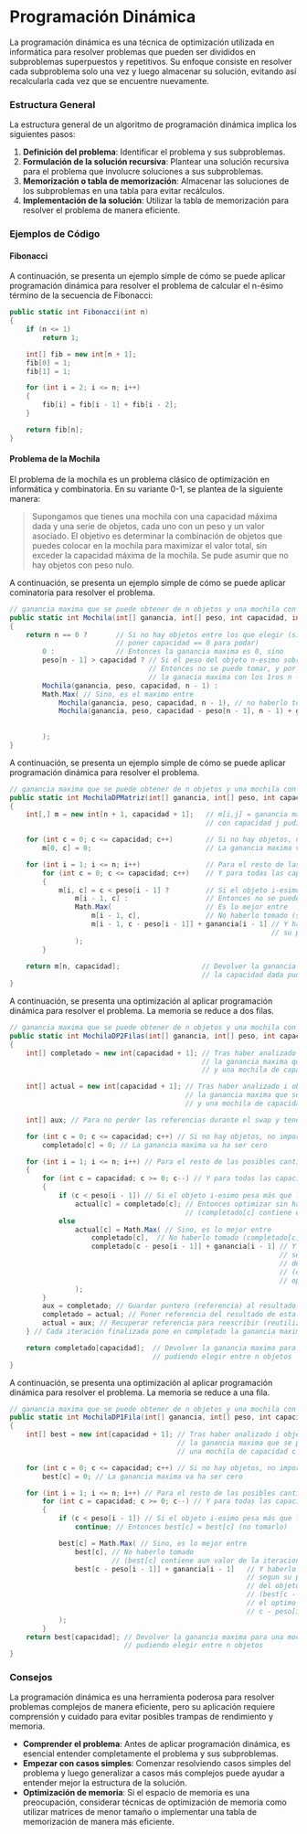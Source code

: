 # Programación Dinámica

La programación dinámica es una técnica de optimización utilizada en informática para resolver problemas que pueden ser divididos en subproblemas superpuestos y repetitivos. Su enfoque consiste en resolver cada subproblema solo una vez y luego almacenar su solución, evitando así recalcularla cada vez que se encuentre nuevamente.

### Estructura General

La estructura general de un algoritmo de programación dinámica implica los siguientes pasos:

1. **Definición del problema**: Identificar el problema y sus subproblemas.
2. **Formulación de la solución recursiva**: Plantear una solución recursiva para el problema que involucre soluciones a sus subproblemas.
3. **Memorización o tabla de memorización**: Almacenar las soluciones de los subproblemas en una tabla para evitar recálculos.
4. **Implementación de la solución**: Utilizar la tabla de memorización para resolver el problema de manera eficiente.

### Ejemplos de Código

#### Fibonacci

A continuación, se presenta un ejemplo simple de cómo se puede aplicar programación dinámica para resolver el problema de calcular el n-ésimo término de la secuencia de Fibonacci:

```csharp
public static int Fibonacci(int n)
{
    if (n <= 1)
        return 1;

    int[] fib = new int[n + 1];
    fib[0] = 1;
    fib[1] = 1;

    for (int i = 2; i <= n; i++)
    {
        fib[i] = fib[i - 1] + fib[i - 2];
    }

    return fib[n];
}
```

#### Problema de la Mochila

El problema de la mochila es un problema clásico de optimización en informática y combinatoria.
En su variante 0-1, se plantea de la siguiente manera:

> Supongamos que tienes una mochila con una capacidad máxima dada y una serie de objetos, cada uno con un peso y un valor asociado.
> El objetivo es determinar la combinación de objetos que puedes colocar en la mochila para maximizar el valor total,
> sin exceder la capacidad máxima de la mochila.
> Se pude asumir que no hay objetos con peso nulo.

A continuación, se presenta un ejemplo simple de cómo se puede aplicar cominatoria para resolver el problema.

```csharp
// ganancia maxima que se puede obtener de n objetos y una mochila con cierta capacidad sin repetir objetos
public static int Mochila(int[] ganancia, int[] peso, int capacidad, int n)
{
    return n == 0 ?       // Si no hay objetos entre los que elegir (si no pueden haber objetos de peso 0
                          // poner capacidad == 0 para podar)
        0 :               // Entonces la ganancia maxima es 0, sino
        peso[n - 1] > capacidad ? // Si el peso del objeto n-esimo sobrepasa la capacidad de la mochila
                                  // Entonces no se puede tomar, y por tanto es
                                  // la ganacia maxima con los 1ros n - 1 objetos
        Mochila(ganancia, peso, capacidad, n - 1) :
        Math.Max( // Sino, es el maximo entre
            Mochila(ganancia, peso, capacidad, n - 1), // no haberlo tomado y
            Mochila(ganancia, peso, capacidad - peso[n - 1], n - 1) + ganancia[n - 1] // Tomarlo más maximizar
                                                                                      // una mochila con capacidad
                                                                                      // y objetos restantes
        );
}
```

A continuación, se presenta un ejemplo simple de cómo se puede aplicar programación dinámica para resolver el problema.

```csharp
// ganancia maxima que se puede obtener de n objetos y una mochila con cierta capacidad sin repetir objetos
public static int MochilaDPMatriz(int[] ganancia, int[] peso, int capacidad, int n)
{
    int[,] m = new int[n + 1, capacidad + 1];   // m[i,j] = ganancia maxima para una mochila
                                                // con capacidad j pudiendo elegir entre i objetos

    for (int c = 0; c <= capacidad; c++)        // Si no hay objetos, no importa la capacidad de la mochila
        m[0, c] = 0;                            // La ganancia maxima va ha ser cero

    for (int i = 1; i <= n; i++)                // Para el resto de las posibles cantidades de objetos
        for (int c = 0; c <= capacidad; c++)    // Y para todas las capacidades
        {
            m[i, c] = c < peso[i - 1] ?         // Si el objeto i-esimo pesa más que la capacidad actual
                m[i - 1, c] :                   // Entonces no se puede tomar, sino
                Math.Max(                       // Es lo mejor entre
                    m[i - 1, c],                // No haberlo tomado (se mantiene la misma capacidad)
                    m[i - 1, c - peso[i - 1]] + ganancia[i - 1] // Y haberlo tomado (la capacidad se reduce según
                                                                // su peso y ganancia aumenta según la del objeto)
                );
        }
        
    return m[n, capacidad];                    // Devolver la ganancia maxima para una mochila con
                                               // la capacidad dada pudiendo elegir entre n objetos
}
```

A continuación, se presenta una optimización al aplicar programación dinámica para resolver el problema.
La memoria se reduce a dos filas.

```csharp
// ganancia maxima que se puede obtener de n objetos y una mochila con cierta capacidad sin repetir objetos
public static int MochilaDP2Filas(int[] ganancia, int[] peso, int capacidad, int n)
{
    int[] completado = new int[capacidad + 1]; // Tras haber analizado i objetos completado[c] contiene
                                               // la ganancia maxima que se puede obtener con i objetos
                                               // y una mochila de capacidad c sin repetir objetos

    int[] actual = new int[capacidad + 1]; // Tras haber analizado i objetos actual[c] contiene
                                           // la ganancia maxima que se puede obtener con i - 1 objetos
                                           // y una mochila de capacidad c sin repetir objetos

    int[] aux; // Para no perder las referencias durante el swap y tener que reservar más memoria

    for (int c = 0; c <= capacidad; c++) // Si no hay objetos, no importa la capacidad de la mochila 
        completado[c] = 0; // La ganancia maxima va ha ser cero

    for (int i = 1; i <= n; i++) // Para el resto de las posibles cantidades de objetos
    {
        for (int c = capacidad; c >= 0; c--) // Y para todas las capacidades
        {
            if (c < peso[i - 1]) // Si el objeto i-esimo pesa más que la capacidad actual
                actual[c] = completado[c]; // Entonces optimizar sin haberlo tomado
                                           // (completado[c] contiene el de i - 1 objetos)
            else
                actual[c] = Math.Max( // Sino, es lo mejor entre 
                    completado[c],  // No haberlo tomado (completado[c] contiene el de i - 1 objetos)
                    completado[c - peso[i - 1]] + ganancia[i - 1] // Y haberlo tomado (la capacidad se reduce
                                                                  // segun su peso y ganancia aumenta según la
                                                                  // del objeto)
                                                                  // (completado[c - peso[i - 1]] contiene el
                                                                  // optimo de i - 1 objetos)
                );
        }
        aux = completado; // Guardar puntero (referencia) al resultado de la iteración anterior
        completado = actual; // Poner referencia del resultado de esta iteración en completado[]
        actual = aux; // Recuperar referencia para reescribir (reutilizar) en la proxima iteracion
    } // Cada iteración finalizada pone en completado la ganancia maxima hasta con i objetos para cada capacidad

    return completado[capacidad];  // Devolver la ganancia maxima para una mochila con la capacidad dada
                                   // pudiendo elegir entre n objetos
}
```

A continuación, se presenta una optimización al aplicar programación dinámica para resolver el problema.
La memoria se reduce a una fila.

```csharp
// ganancia maxima que se puede obtener de n objetos y una mochila con cierta capacidad sin repetir objetos
public static int MochilaDP1Fila(int[] ganancia, int[] peso, int capacidad, int n)
{
    int[] best = new int[capacidad + 1]; // Tras haber analizado i objetos best[c] contiene
                                         // la ganancia maxima que se puede obtener con i objetos y
                                         // una mochila de capacidad c sin repetir objetos

    for (int c = 0; c <= capacidad; c++) // Si no hay objetos, no importa la capacidad de la mochila
        best[c] = 0; // La ganancia maxima va ha ser cero

    for (int i = 1; i <= n; i++) // Para el resto de las posibles cantidades de objetos
        for (int c = capacidad; c >= 0; c--) // Y para todas las capacidades
        {
            if (c < peso[i - 1]) // Si el objeto i-esimo pesa más que la capacidad actual
                continue; // Entonces best[c] = best[c] (no tomarlo)

            best[c] = Math.Max( // Sino, es lo mejor entre
                best[c], // No haberlo tomado
                         // (best[c] contiene aun valor de la iteracion anterior)
                best[c - peso[i - 1]] + ganancia[i - 1]   // Y haberlo tomado (la capacidad se reduce
                                                          // segun su peso y ganancia aumenta según la
                                                          // del objeto)
                                                          // (best[c - peso[i - 1]] sigue conteniendo
                                                          // el optimo para i - 1 objetos porque
                                                          // c - peso[i - 1] <= c)
            );
        }
    return best[capacidad]; // Devolver la ganancia maxima para una mochila con la capacidad dada
                            // pudiendo elegir entre n objetos
}
```

### Consejos

La programación dinámica es una herramienta poderosa para resolver problemas complejos de manera eficiente, pero su aplicación requiere comprensión y cuidado para evitar posibles trampas de rendimiento y memoria.

- **Comprender el problema**: Antes de aplicar programación dinámica, es esencial entender completamente el problema y sus subproblemas.
- **Empezar con casos simples**: Comenzar resolviendo casos simples del problema y luego generalizar a casos más complejos puede ayudar a entender mejor la estructura de la solución.
- **Optimización de memoria**: Si el espacio de memoria es una preocupación, considerar técnicas de optimización de memoria como utilizar matrices de menor tamaño o implementar una tabla de memorización de manera más eficiente.

